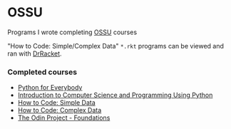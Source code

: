 # OSSU 
 
Programs I wrote completing [OSSU](https://github.com/ossu/computer-science) courses

"How to Code: Simple/Complex Data" `*.rkt` programs can be viewed and ran with [DrRacket](https://download.racket-lang.org/).

### Completed courses

- [Python for Everybody](https://www.coursera.org/specializations/python)
- [Introduction to Computer Science and Programming Using Python](https://www.edx.org/course/introduction-to-computer-science-and-programming-7)
- [How to Code: Simple Data](https://www.edx.org/course/how-to-code-simple-data)
- [How to Code: Complex Data](https://www.edx.org/course/how-to-code-complex-data)
- [The Odin Project - Foundations](https://www.theodinproject.com/courses/foundations)